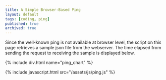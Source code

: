 ```yaml
---
title: A Simple Browser-Based Ping
layout: default
tags: [coding, ping]
published: true
archived: true
---
```

Since the well-known ping is not available at browser level, the script on this page retrieves a sample json file from the webserver. The time elapsed from sending the request to receiving the sample is displayed below.

{% include div.html name="ping_chart" %}

{% include javascript.html src="/assets/js/ping.js" %}
